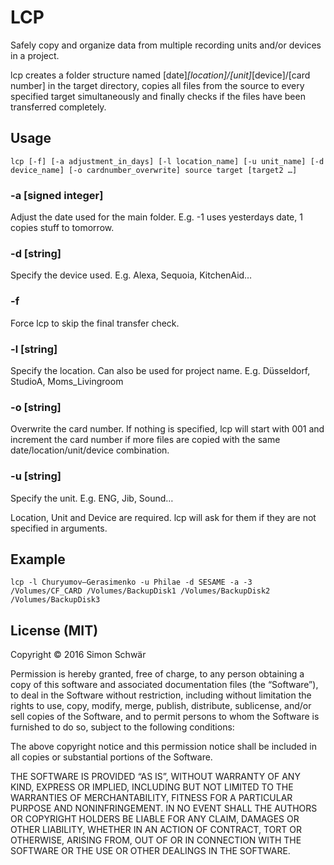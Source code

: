 # LCP

Safely copy and organize data from multiple recording units and/or devices in a project.

lcp creates a folder structure named [date]_[location]/[unit]_[device]/[card number] in the target directory, copies all files from the source to every specified target simultaneously and finally checks if the files have been transferred completely.

## Usage

```
lcp [-f] [-a adjustment_in_days] [-l location_name] [-u unit_name] [-d device_name] [-o cardnumber_overwrite] source target [target2 …]
```

### -a [signed integer]
Adjust the date used for the main folder. E.g. -1 uses yesterdays date, 1 copies stuff to tomorrow.

### -d [string]
Specify the device used. E.g. Alexa, Sequoia, KitchenAid…

### -f
Force lcp to skip the final transfer check.

### -l [string]
Specify the location. Can also be used for project name. E.g. Düsseldorf, StudioA, Moms_Livingroom

### -o [string]
Overwrite the card number. If nothing is specified, lcp will start with 001 and increment the card number if more files are copied with the same date/location/unit/device combination.

### -u [string]
Specify the unit. E.g. ENG, Jib, Sound…

Location, Unit and Device are required. lcp will ask for them if they are not specified in arguments.

## Example

```
lcp -l Churyumov–Gerasimenko -u Philae -d SESAME -a -3 /Volumes/CF_CARD /Volumes/BackupDisk1 /Volumes/BackupDisk2 /Volumes/BackupDisk3
```

## License (MIT)

Copyright © 2016 Simon Schwär

Permission is hereby granted, free of charge, to any person obtaining a copy of this software and associated documentation files (the “Software”), to deal in the Software without restriction, including without limitation the rights to use, copy, modify, merge, publish, distribute, sublicense, and/or sell copies of the Software, and to permit persons to whom the Software is furnished to do so, subject to the following conditions:

The above copyright notice and this permission notice shall be included in all copies or substantial portions of the Software.

THE SOFTWARE IS PROVIDED “AS IS”, WITHOUT WARRANTY OF ANY KIND, EXPRESS OR IMPLIED, INCLUDING BUT NOT LIMITED TO THE WARRANTIES OF MERCHANTABILITY, FITNESS FOR A PARTICULAR PURPOSE AND NONINFRINGEMENT. IN NO EVENT SHALL THE AUTHORS OR COPYRIGHT HOLDERS BE LIABLE FOR ANY CLAIM, DAMAGES OR OTHER LIABILITY, WHETHER IN AN ACTION OF CONTRACT, TORT OR OTHERWISE, ARISING FROM, OUT OF OR IN CONNECTION WITH THE SOFTWARE OR THE USE OR OTHER DEALINGS IN THE SOFTWARE.
